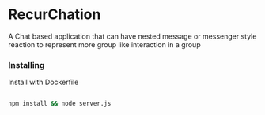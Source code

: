 # RecurChation

A Chat based application that can have nested message or messenger style reaction to represent more group like interaction in a group


### Installing

Install with Dockerfile

```bash

npm install && node server.js

```

